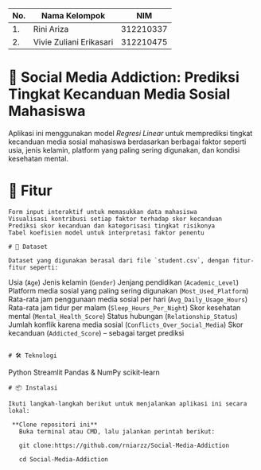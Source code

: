 | No.| Nama Kelompok |       NIM                           |
|----|------------|----------------------------------------|
| 1. | Rini Ariza | 312210337               |
| 2. | Vivie Zuliani Erikasari      |  312210475  |




# 📱 Social Media Addiction: Prediksi Tingkat Kecanduan Media Sosial Mahasiswa


Aplikasi ini menggunakan model *Regresi Linear* untuk memprediksi tingkat kecanduan media sosial mahasiswa berdasarkan berbagai faktor seperti usia, jenis kelamin, platform yang paling sering digunakan, dan kondisi kesehatan mental.

# 🚀 Fitur

```
Form input interaktif untuk memasukkan data mahasiswa
Visualisasi kontribusi setiap faktor terhadap skor kecanduan
Prediksi skor kecanduan dan kategorisasi tingkat risikonya
Tabel koefisien model untuk interpretasi faktor penentu

# 🧠 Dataset

Dataset yang digunakan berasal dari file `student.csv`, dengan fitur-fitur seperti:

```
Usia (`Age`)
Jenis kelamin (`Gender`)
Jenjang pendidikan (`Academic_Level`)
Platform media sosial yang paling sering digunakan (`Most_Used_Platform`)
Rata-rata jam penggunaan media sosial per hari (`Avg_Daily_Usage_Hours`)
Rata-rata jam tidur per malam (`Sleep_Hours_Per_Night`)
Skor kesehatan mental (`Mental_Health_Score`)
Status hubungan (`Relationship_Status`)
Jumlah konflik karena media sosial (`Conflicts_Over_Social_Media`)
Skor kecanduan (`Addicted_Score`) – sebagai target prediksi

```

# 🛠️ Teknologi

```
Python
Streamlit
Pandas & NumPy
scikit-learn

```
# 📦 Instalasi

Ikuti langkah-langkah berikut untuk menjalankan aplikasi ini secara lokal:

 **Clone repositori ini**  
   Buka terminal atau CMD, lalu jalankan perintah berikut:

   git clone:https://github.com/rniarzz/Social-Media-Addiction

   cd Social-Media-Addiction
